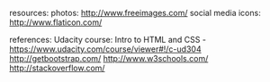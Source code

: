 resources:
photos: http://www.freeimages.com/
social media icons: http://www.flaticon.com/

references:
Udacity course: Intro to HTML and CSS - https://www.udacity.com/course/viewer#!/c-ud304
http://getbootstrap.com/
http://www.w3schools.com/
http://stackoverflow.com/